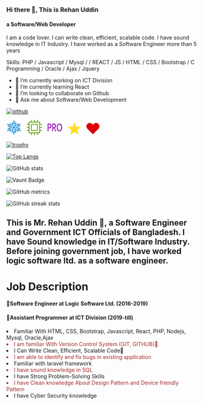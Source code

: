  
 
### Hi there 👋, This is Rehan Uddin
#### a Software/Web Developer


I am a code lover. I can write clean, efficient, scalable code. I have sound knowledge in IT Industry. I have worked as a Software Engineer more than 5 years

Skills: PHP / Javascript / Mysql /  / REACT / JS / HTML / CSS / Bootstrap / C Programming / Oracle / Ajax / Jquery

- 🔭 I’m currently working on ICT Division 
- 🌱 I’m currently learning React 
- 👯 I’m looking to collaborate on Github 
- 💬 Ask me about Software/Web Development 


[<img src='https://cdn.jsdelivr.net/npm/simple-icons@3.0.1/icons/github.svg' alt='github' height='40'>](https://github.com/rehanuddin1991)  

<a href='https://archiveprogram.github.com/'><img src='https://raw.githubusercontent.com/acervenky/animated-github-badges/master/assets/acbadge.gif' width='40' height='40'></a> <a href='https://docs.github.com/en/developers'><img src='https://raw.githubusercontent.com/acervenky/animated-github-badges/master/assets/devbadge.gif' width='40' height='40'></a> <a href='https://github.com/pricing'><img src='https://raw.githubusercontent.com/acervenky/animated-github-badges/master/assets/pro.gif' width='40' height='40'></a> <a href='https://stars.github.com/'><img src='https://raw.githubusercontent.com/acervenky/animated-github-badges/master/assets/starbadge.gif' width='35' height='35'></a> <a href='https://docs.github.com/en/github/supporting-the-open-source-community-with-github-sponsors'><img src='https://raw.githubusercontent.com/acervenky/animated-github-badges/master/assets/sponsorbadge.gif' width='35' height='35'></a> 

[![trophy](https://github-profile-trophy.vercel.app/?username=rehanuddin1991)](https://github.com/ryo-ma/github-profile-trophy)

[![Top Langs](https://github-readme-stats.vercel.app/api/top-langs/?username=rehanuddin1991)](https://github.com/anuraghazra/github-readme-stats)

![GitHub stats](https://github-readme-stats.vercel.app/api?username=rehanuddin1991&show_icons=true)  

![Vaunt Badge](https://api.vaunt.dev/v1/github/entities/rehanuddin1991/contributions?format=svg&private=false)  

![GitHub metrics](https://metrics.lecoq.io/rehanuddin1991)  

![GitHub streak stats](https://streak-stats.demolab.com/?user=rehanuddin1991)  



<h2> This is Mr. Rehan Uddin
🥰, a Software Engineer and Government ICT Officials of Bangladesh. I have Sound knowledge in IT/Software Industry. Before joining government job, I have worked logic software ltd. as a software engineer. <h2>  
<h1>Job Description</h1>
            <h4>
🥰Software Engineer at Logic Software Ltd. (2016-2019)</h4>
            <h4> 
🥰Assistant Programmer at ICT Division (2019-till)</h4>

<li>Familiar With HTML, CSS, Bootstrap, Javascript, React, PHP, Nodejs, Mysql, Oracle,Ajax</li>
                <li style="color:brown;">I am familiar With Version Control System (GIT, GITHUB)🤍</li>
                <li>I Can Write Clean, Efficient, Scalable Code🤍</li>
                <li style="color:brown;">I am able to identify and fix bugs in existing application</li>
                <li>Familiar with laravel framework</li>
                <li style="color:brown;">I have sound knowledge in SQL</li>
                <li>I have Strong Problem-Solving Skills</li>
                <li style="color:brown;">I have Clean knowledge About Design Pattern and Device friendly Pattern</li>
                <li>I have Cyber Security knowledge</li>
